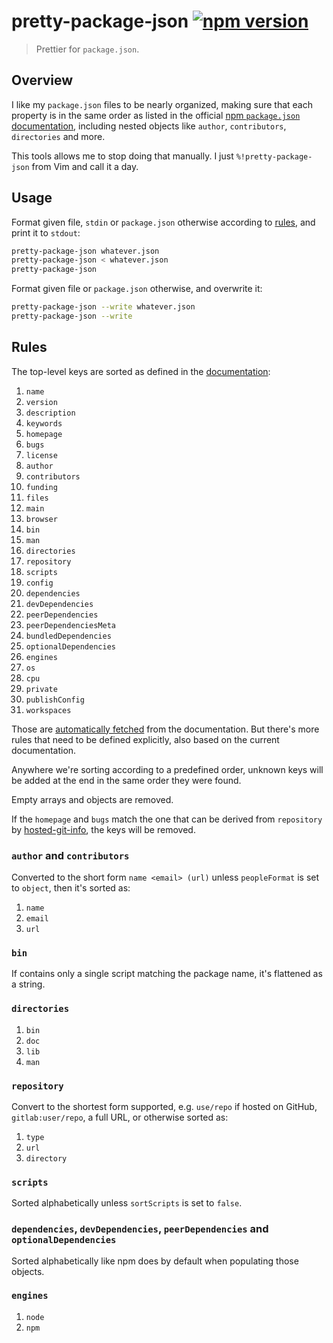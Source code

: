 # pretty-package-json [![npm version](http://img.shields.io/npm/v/pretty-package-json.svg?style=flat-square)](https://www.npmjs.org/package/pretty-package-json)

> Prettier for `package.json`.

## Overview

I like my `package.json` files to be nearly organized, making sure that
each property is in the same order as listed in the official [npm `package.json` documentation](https://docs.npmjs.com/cli/v7/configuring-npm/package-json),
including nested objects like `author`, `contributors`, `directories`
and more.

This tools allows me to stop doing that manually. I just
`%!pretty-package-json` from Vim and call it a day.

## Usage

Format given file, `stdin` or `package.json` otherwise according to
[rules](#rules), and print it to `stdout`:

```sh
pretty-package-json whatever.json
pretty-package-json < whatever.json
pretty-package-json
```

Format given file or `package.json` otherwise, and overwrite it:

```sh
pretty-package-json --write whatever.json
pretty-package-json --write
```

## Rules

The top-level keys are sorted as defined in the [documentation](https://docs.npmjs.com/cli/v7/configuring-npm/package-json):

1. `name`
1. `version`
1. `description`
1. `keywords`
1. `homepage`
1. `bugs`
1. `license`
1. `author`
1. `contributors`
1. `funding`
1. `files`
1. `main`
1. `browser`
1. `bin`
1. `man`
1. `directories`
1. `repository`
1. `scripts`
1. `config`
1. `dependencies`
1. `devDependencies`
1. `peerDependencies`
1. `peerDependenciesMeta`
1. `bundledDependencies`
1. `optionalDependencies`
1. `engines`
1. `os`
1. `cpu`
1. `private`
1. `publishConfig`
1. `workspaces`

Those are [automatically fetched](Makefile) from the documentation. But
there's more rules that need to be defined explicitly, also based on the
current documentation.

Anywhere we're sorting according to a predefined order, unknown keys
will be added at the end in the same order they were found.

Empty arrays and objects are removed.

If the `homepage` and `bugs` match the one that can be derived from
`repository` by [hosted-git-info](https://www.npmjs.com/package/hosted-git-info),
the keys will be removed.

### `author` and `contributors`

Converted to the short form `name <email> (url)` unless `peopleFormat`
is set to `object`, then it's sorted as:

1. `name`
1. `email`
1. `url`

### `bin`

If contains only a single script matching the package name, it's
flattened as a string.

### `directories`

1. `bin`
1. `doc`
1. `lib`
1. `man`

### `repository`

Convert to the shortest form supported, e.g. `use/repo` if hosted on
GitHub, `gitlab:user/repo`, a full URL, or otherwise sorted as:

1. `type`
1. `url`
1. `directory`

### `scripts`

Sorted alphabetically unless `sortScripts` is set to `false`.

### `dependencies`, `devDependencies`, `peerDependencies` and `optionalDependencies`

Sorted alphabetically like npm does by default when populating those
objects.

### `engines`

1. `node`
1. `npm`
